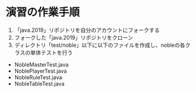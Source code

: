 # 演習の作業手順

1. 「java.2019」リポジトリを自分のアカウントにフォークする
1. フォークした「java.2019」リポジトリをクローン
1. ディレクトリ「test/noble」以下に以下のファイルを作成し、nobleの各クラスの単体テストを行う
  - NobleMasterTest.java
  - NoblePlayerTest.java
  - NobleRuleTest.java
  - NobleTableTest.java